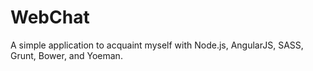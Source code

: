 WebChat
========

A simple application to acquaint myself with Node.js, AngularJS, SASS, Grunt, Bower, and Yoeman.
